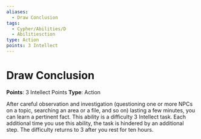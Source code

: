 ```yaml
---
aliases:
  - Draw Conclusion
tags:
  - Cypher/Abilities/D
  - Abilitiesction
type: Action
points: 3 Intellect
---
```


# Draw Conclusion

**Points**: 3 Intellect Points
**Type**: Action

After careful observation and investigation (questioning one or more NPCs on a topic, searching an area or a file, and so on) lasting a few minutes, you can learn a pertinent fact. This ability is a difficulty 3 Intellect task. Each additional time you use this ability, the task is hindered by an additional step. The difficulty returns to 3 after you rest for ten hours.
